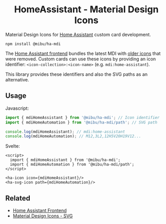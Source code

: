 <h1 align=center>HomeAssistant - Material Design Icons</h1>

Material Design Icons for [Home Assistant](https://www.home-assistant.io/) custom card development.

```
npm install @mibu/ha-mdi
```

The [Home Assistant frontend](https://github.com/home-assistant/frontend) bundles the latest MDI with [older icons](https://github.com/home-assistant/frontend/blob/dev/build-scripts/removedIcons.json) that were removed. Custom cards can use these icons by providing an icon identifier: `<icon-collection>:<icon-name>` (e.g. `mdi:home-assistant`).

This library provides these identifiers and also the SVG paths as an alternative.

## Usage

Javascript:

```ts
import { mdiHomeAssistant } from '@mibu/ha-mdi'; // Icon identifier
import { mdiHomeAutomation } from '@mibu/ha-mdi/path'; // SVG path

console.log(mdiHomeAssistant); // mdi:home-assistant
console.log(mdiHomeAutomation); // M12,3L2,12H5V20H19V12...
```

Svelte:

```svelte
<script>
  import { mdiHomeAssistant } from '@mibu/ha-mdi';
  import { mdiHomeAutomation } from '@mibu/ha-mdi/path';
</script>

<ha-icon icon={mdiHomeAssistant}/>
<ha-svg-icon path={mdiHomeAutomation}/>
```

## Related

- [Home Assistant Frontend](https://github.com/home-assistant/frontend)
- [Material Design Icons - SVG](https://github.com/Templarian/MaterialDesign-SVG)

